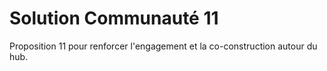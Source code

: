 # Solution Communauté 11

Proposition 11 pour renforcer l'engagement et la co-construction autour du hub.
